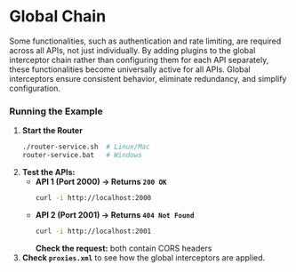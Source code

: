 # Global Chain

Some functionalities, such as authentication and rate limiting, are required across all APIs, not just individually. By adding plugins to the global interceptor chain rather than configuring them for each API separately, these functionalities become universally active for all APIs. Global interceptors ensure consistent behavior, eliminate redundancy, and simplify configuration.

### **Running the Example**
1. **Start the Router**
   ```sh
   ./router-service.sh  # Linux/Mac  
   router-service.bat   # Windows  
   ```
2. **Test the APIs:**
    - **API 1 (Port 2000) → Returns `200 OK`**
      ```sh
      curl -i http://localhost:2000
      ```
    - **API 2 (Port 2001) → Returns `404 Not Found`**
      ```sh
      curl -i http://localhost:2001
      ```  
      **Check the request:** both contain CORS headers
3. **Check `proxies.xml`** to see how the global interceptors are applied.

